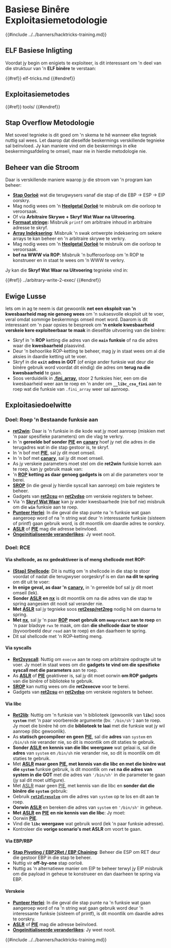 # Basiese Binêre Exploitasiemetodologie

{{#include ../../banners/hacktricks-training.md}}

## ELF Basiese Inligting

Voordat jy begin om enigiets te exploiteer, is dit interessant om 'n deel van die struktuur van 'n **ELF binêre** te verstaan:

{{#ref}}
elf-tricks.md
{{#endref}}

## Exploitasiemetodes

{{#ref}}
tools/
{{#endref}}

## Stap Overflow Metodologie

Met soveel tegnieke is dit goed om 'n skema te hê wanneer elke tegniek nuttig sal wees. Let daarop dat dieselfde beskermings verskillende tegnieke sal beïnvloed. Jy kan maniere vind om die beskermings in elke beskermingsafdeling te omseil, maar nie in hierdie metodologie nie.

## Beheer van die Stroom

Daar is verskillende maniere waarop jy die stroom van 'n program kan beheer:

- [**Stap Oorloë**](../stack-overflow/) wat die terugwysers vanaf die stap of die EBP -> ESP -> EIP oorskry.
- Mag nodig wees om 'n [**Heelgetal Oorloë**](../integer-overflow.md) te misbruik om die oorloop te veroorsaak.
- Of via **Arbitraire Skrywe + Skryf Wat Waar na Uitvoering**.
- [**Formaat stringe**](../format-strings/)**:** Misbruik `printf` om arbitraire inhoud in arbitraire adresse te skryf.
- [**Array Indeksering**](../array-indexing.md): Misbruik 'n swak ontwerpte indeksering om sekere arrays te kan beheer en 'n arbitraire skrywe te verkry.
- Mag nodig wees om 'n [**Heelgetal Oorloë**](../integer-overflow.md) te misbruik om die oorloop te veroorsaak.
- **bof na WWW via ROP**: Misbruik 'n bufferoorloop om 'n ROP te konstrueer en in staat te wees om 'n WWW te verkry.

Jy kan die **Skryf Wat Waar na Uitvoering** tegnieke vind in:

{{#ref}}
../arbitrary-write-2-exec/
{{#endref}}

## Ewige Lusse

Iets om in ag te neem is dat gewoonlik **net een eksploit van 'n kwesbaarheid mag nie genoeg wees** om 'n suksesvolle eksploit uit te voer, veral omdat sommige beskermings omseil moet word. Daarom is dit interessant om 'n paar opsies te bespreek om **'n enkele kwesbaarheid verskeie kere exploiteerbaar te maak** in dieselfde uitvoering van die binêre:

- Skryf in 'n **ROP** ketting die adres van die **`main` funksie** of na die adres waar die **kwesbaarheid** plaasvind.
- Deur 'n behoorlike ROP-ketting te beheer, mag jy in staat wees om al die aksies in daardie ketting uit te voer.
- Skryf in die **`exit` adres in GOT** (of enige ander funksie wat deur die binêre gebruik word voordat dit eindig) die adres om **terug na die kwesbaarheid** te gaan.
- Soos verduidelik in [**.fini_array**](../arbitrary-write-2-exec/www2exec-.dtors-and-.fini_array.md#eternal-loop)**,** stoor 2 funksies hier, een om die kwesbaarheid weer aan te roep en 'n ander om **`__libc_csu_fini`** aan te roep wat die funksie van `.fini_array` weer sal aanroep.

## Exploitasiedoelwitte

### Doel: Roep 'n Bestaande funksie aan

- [**ret2win**](./#ret2win): Daar is 'n funksie in die kode wat jy moet aanroep (miskien met 'n paar spesifieke parameters) om die vlag te verkry.
- In 'n **gereelde bof sonder** [**PIE**](../common-binary-protections-and-bypasses/pie/) **en** [**canary**](../common-binary-protections-and-bypasses/stack-canaries/) hoef jy net die adres in die terugadres wat in die stap gestoor is, te skryf.
- In 'n bof met [**PIE**](../common-binary-protections-and-bypasses/pie/), sal jy dit moet omseil.
- In 'n bof met [**canary**](../common-binary-protections-and-bypasses/stack-canaries/), sal jy dit moet omseil.
- As jy verskeie parameters moet stel om die **ret2win** funksie korrek aan te roep, kan jy gebruik maak van:
- 'n [**ROP**](./#rop-and-ret2...-techniques) **ketting as daar genoeg gadgets is** om al die parameters voor te berei.
- [**SROP**](../rop-return-oriented-programing/srop-sigreturn-oriented-programming/) (in die geval jy hierdie syscall kan aanroep) om baie registers te beheer.
- Gadgets van [**ret2csu**](../rop-return-oriented-programing/ret2csu.md) en [**ret2vdso**](../rop-return-oriented-programing/ret2vdso.md) om verskeie registers te beheer.
- Via 'n [**Skryf Wat Waar**](../arbitrary-write-2-exec/) kan jy ander kwesbaarhede (nie bof nie) misbruik om die **`win`** funksie aan te roep.
- [**Punteer Herlei**](../stack-overflow/pointer-redirecting.md): In die geval die stap punte na 'n funksie wat gaan aangeroep word of na 'n string wat deur 'n interessante funksie (sisteem of printf) gaan gebruik word, is dit moontlik om daardie adres te oorskry.
- [**ASLR**](../common-binary-protections-and-bypasses/aslr/) of [**PIE**](../common-binary-protections-and-bypasses/pie/) mag die adresse beïnvloed.
- [**Ongeïnitialiseerde veranderlikes**](../stack-overflow/uninitialized-variables.md): Jy weet nooit.

### Doel: RCE

#### Via shellcode, as nx gedeaktiveer is of meng shellcode met ROP:

- [**(Stap) Shellcode**](./#stack-shellcode): Dit is nuttig om 'n shellcode in die stap te stoor voordat of nadat die terugwyser oorgeskryf is en dan **na dit te spring** om dit uit te voer:
- **In enige geval, as daar 'n** [**canary**](../common-binary-protections-and-bypasses/stack-canaries/)**,** in 'n gereelde bof sal jy dit moet omseil (lek).
- **Sonder** [**ASLR**](../common-binary-protections-and-bypasses/aslr/) **en** [**nx**](../common-binary-protections-and-bypasses/no-exec-nx.md) is dit moontlik om na die adres van die stap te spring aangesien dit nooit sal verander nie.
- **Met** [**ASLR**](../common-binary-protections-and-bypasses/aslr/) sal jy tegnieke soos [**ret2esp/ret2reg**](../rop-return-oriented-programing/ret2esp-ret2reg.md) nodig hê om daarna te spring.
- **Met** [**nx**](../common-binary-protections-and-bypasses/no-exec-nx.md), sal jy 'n paar [**ROP**](../rop-return-oriented-programing/) **moet gebruik om `memprotect` aan te roep** en 'n paar bladsye `rwx` te maak, om dan **die shellcode daar te stoor** (byvoorbeeld deur `read` aan te roep) en dan daarheen te spring.
- Dit sal shellcode met 'n ROP-ketting meng.

#### Via syscalls

- [**Ret2syscall**](../rop-return-oriented-programing/rop-syscall-execv/): Nuttig om `execve` aan te roep om arbitraire opdragte uit te voer. Jy moet in staat wees om die **gadgets te vind om die spesifieke syscall met die parameters** aan te roep.
- As [**ASLR**](../common-binary-protections-and-bypasses/aslr/) of [**PIE**](../common-binary-protections-and-bypasses/pie/) geaktiveer is, sal jy dit moet oorwin **om ROP gadgets** van die binêre of biblioteke te gebruik.
- [**SROP**](../rop-return-oriented-programing/srop-sigreturn-oriented-programming/) kan nuttig wees om die **ret2execve** voor te berei.
- Gadgets van [**ret2csu**](../rop-return-oriented-programing/ret2csu.md) en [**ret2vdso**](../rop-return-oriented-programing/ret2vdso.md) om verskeie registers te beheer.

#### Via libc

- [**Ret2lib**](../rop-return-oriented-programing/ret2lib/): Nuttig om 'n funksie van 'n biblioteek (gewoonlik van **`libc`**) soos **`system`** met 'n paar voorbereide argumente (bv. `'/bin/sh'`) aan te roep. Jy moet die binêre hê om die **biblioteek te laai** met die funksie wat jy wil aanroep (libc gewoonlik).
- As **statisch gecompileer en geen** [**PIE**](../common-binary-protections-and-bypasses/pie/), sal die **adres** van `system` en `/bin/sh` nie verander nie, so dit is moontlik om dit staties te gebruik.
- **Sonder** [**ASLR**](../common-binary-protections-and-bypasses/aslr/) **en kennis van die libc weergawe** wat gelaai is, sal die **adres** van `system` en `/bin/sh` nie verander nie, so dit is moontlik om dit staties te gebruik.
- Met [**ASLR**](../common-binary-protections-and-bypasses/aslr/) **maar geen** [**PIE**](../common-binary-protections-and-bypasses/pie/)**, met kennis van die libc en met die binêre wat die `system`** funksie gebruik, is dit moontlik om **`ret` na die adres van system in die GOT** met die adres van `'/bin/sh'` in die parameter te gaan (jy sal dit moet uitfigure).
- Met [ASLR](../common-binary-protections-and-bypasses/aslr/) maar geen [PIE](../common-binary-protections-and-bypasses/pie/), met kennis van die libc en **sonder dat die binêre die `system`** gebruik:
- Gebruik [**`ret2dlresolve`**](../rop-return-oriented-programing/ret2dlresolve.md) om die adres van `system` op te los en dit aan te roep.
- **Oorwin** [**ASLR**](../common-binary-protections-and-bypasses/aslr/) en bereken die adres van `system` en `'/bin/sh'` in geheue.
- **Met** [**ASLR**](../common-binary-protections-and-bypasses/aslr/) **en** [**PIE**](../common-binary-protections-and-bypasses/pie/) **en nie kennis van die libc**: Jy moet:
- Oorwin [**PIE**](../common-binary-protections-and-bypasses/pie/).
- Vind die **`libc` weergawe** wat gebruik word (lek 'n paar funksie adresse).
- Kontroleer die **vorige scenario's met ASLR** om voort te gaan.

#### Via EBP/RBP

- [**Stap Pivoting / EBP2Ret / EBP Chaining**](../stack-overflow/stack-pivoting-ebp2ret-ebp-chaining.md): Beheer die ESP om RET deur die gestoor EBP in die stap te beheer.
- Nuttig vir **off-by-one** stap oorloë.
- Nuttig as 'n alternatiewe manier om EIP te beheer terwyl jy EIP misbruik om die payload in geheue te konstrueer en dan daarheen te spring via EBP.

#### Verskeie

- [**Punteer Herlei**](../stack-overflow/pointer-redirecting.md): In die geval die stap punte na 'n funksie wat gaan aangeroep word of na 'n string wat gaan gebruik word deur 'n interessante funksie (sisteem of printf), is dit moontlik om daardie adres te oorskry.
- [**ASLR**](../common-binary-protections-and-bypasses/aslr/) of [**PIE**](../common-binary-protections-and-bypasses/pie/) mag die adresse beïnvloed.
- [**Ongeïnitialiseerde veranderlikes**](../stack-overflow/uninitialized-variables.md): Jy weet nooit.

{{#include ../../banners/hacktricks-training.md}}
